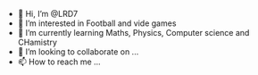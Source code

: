 - 👋 Hi, I’m @LRD7
- 👀 I’m interested in Football and vide games
- 🌱 I’m currently learning Maths, Physics, Computer science and CHamistry
- 💞️ I’m looking to collaborate on ...
- 📫 How to reach me ...

<!---
LRD7/LRD7 is a ✨ special ✨ repository because its `README.md` (this file) appears on your GitHub profile.
You can click the Preview link to take a look at your changes.
--->
